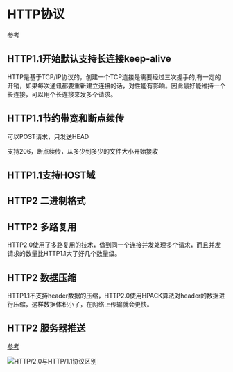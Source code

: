 # HTTP协议

[参考](https://blog.csdn.net/linsongbin1/article/details/54980801)

## HTTP1.1开始默认支持长连接keep-alive

HTTP是基于TCP/IP协议的，创建一个TCP连接是需要经过三次握手的,有一定的开销，如果每次通讯都要重新建立连接的话，对性能有影响。因此最好能维持一个长连接，可以用个长连接来发多个请求。

## HTTP1.1节约带宽和断点续传

可以POST请求，只发送HEAD

支持206，断点续传，从多少到多少的文件大小开始接收

## HTTP1.1支持HOST域

## HTTP2 二进制格式

## HTTP2 多路复用

HTTP2.0使用了多路复用的技术，做到同一个连接并发处理多个请求，而且并发请求的数量比HTTP1.1大了好几个数量级。

## HTTP2 数据压缩

HTTP1.1不支持header数据的压缩，HTTP2.0使用HPACK算法对header的数据进行压缩，这样数据体积小了，在网络上传输就会更快。

## HTTP2 服务器推送

[参考](https://blog.csdn.net/sjhuangx/article/details/52299726)

![HTTP/2.0与HTTP/1.1协议区别](https://img-blog.csdn.net/20160824133913986?watermark/2/text/aHR0cDovL2Jsb2cuY3Nkbi5uZXQv/font/5a6L5L2T/fontsize/400/fill/I0JBQkFCMA==/dissolve/70/gravity/Center)
